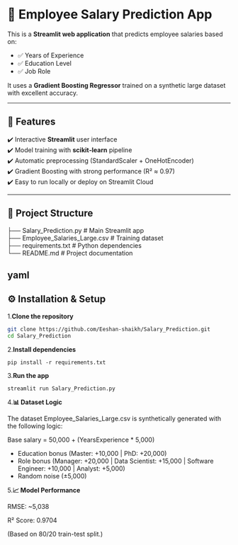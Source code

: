 # 💼 Employee Salary Prediction App

This is a **Streamlit web application** that predicts employee salaries based on:
- ✅ Years of Experience  
- ✅ Education Level  
- ✅ Job Role  

It uses a **Gradient Boosting Regressor** trained on a synthetic large dataset with excellent accuracy.

---

## 🚀 Features
✔️ Interactive **Streamlit** user interface  
✔️ Model training with **scikit‑learn** pipeline  
✔️ Automatic preprocessing (StandardScaler + OneHotEncoder)  
✔️ Gradient Boosting with strong performance (R² ≈ 0.97)  
✔️ Easy to run locally or deploy on Streamlit Cloud  

---

## 📂 Project Structure
├── Salary_Prediction.py # Main Streamlit app  
├── Employee_Salaries_Large.csv # Training dataset  
├── requirements.txt # Python dependencies  
└── README.md # Project documentation

yaml
---
## ⚙️ Installation & Setup

1.**Clone the repository**
```bash
git clone https://github.com/Eeshan-shaikh/Salary_Prediction.git
cd Salary_Prediction
```

2.**Install dependencies**
```
pip install -r requirements.txt
```
3.**Run the app**
```
streamlit run Salary_Prediction.py
```

4.**📊 Dataset Logic**

The dataset Employee_Salaries_Large.csv is synthetically generated with the following logic:

Base salary = 50,000 + (YearsExperience * 5,000)
+ Education bonus (Master: +10,000 | PhD: +20,000)
+ Role bonus (Manager: +20,000 | Data Scientist: +15,000 | Software Engineer: +10,000 | Analyst: +5,000)
+ Random noise (±5,000)

5.**📈 Model Performance**

RMSE: ~5,038

R² Score: 0.9704

(Based on 80/20 train-test split.)

